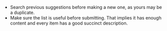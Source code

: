 - Search previous suggestions before making a new one, as yours may be a duplicate.
- Make sure the list is useful before submitting. That implies it has enough content and every item has a good succinct description.